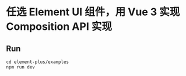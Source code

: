 # 任选 Element UI 组件，用 Vue 3 实现 Composition API 实现

## Run 
```
cd element-plus/examples
npm run dev
```
